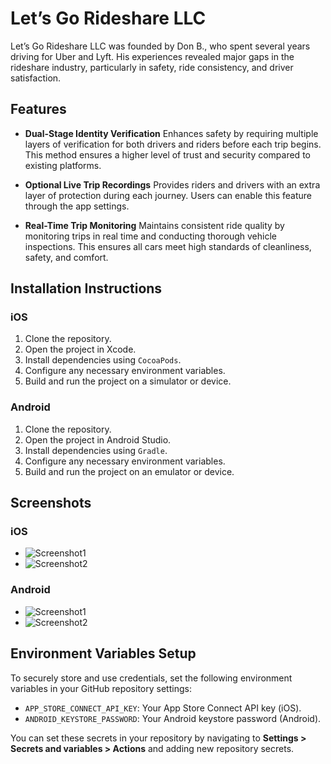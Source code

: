 # Let’s Go Rideshare LLC

Let’s Go Rideshare LLC was founded by Don B., who spent several years driving for Uber and Lyft. His experiences revealed major gaps in the rideshare industry, particularly in safety, ride consistency, and driver satisfaction.

## Features

- **Dual-Stage Identity Verification**
  Enhances safety by requiring multiple layers of verification for both drivers and riders before each trip begins. This method ensures a higher level of trust and security compared to existing platforms.

- **Optional Live Trip Recordings**
  Provides riders and drivers with an extra layer of protection during each journey. Users can enable this feature through the app settings.

- **Real-Time Trip Monitoring**
  Maintains consistent ride quality by monitoring trips in real time and conducting thorough vehicle inspections. This ensures all cars meet high standards of cleanliness, safety, and comfort.

## Installation Instructions

### iOS
1. Clone the repository.
2. Open the project in Xcode.
3. Install dependencies using `CocoaPods`.
4. Configure any necessary environment variables.
5. Build and run the project on a simulator or device.

### Android
1. Clone the repository.
2. Open the project in Android Studio.
3. Install dependencies using `Gradle`.
4. Configure any necessary environment variables.
5. Build and run the project on an emulator or device.

## Screenshots

### iOS
- ![Screenshot1](assets/ios_screenshot1.png)
- ![Screenshot2](assets/ios_screenshot2.png)

### Android
- ![Screenshot1](assets/android_screenshot1.png)
- ![Screenshot2](assets/android_screenshot2.png)

## Environment Variables Setup

To securely store and use credentials, set the following environment variables in your GitHub repository settings:

- `APP_STORE_CONNECT_API_KEY`: Your App Store Connect API key (iOS).
- `ANDROID_KEYSTORE_PASSWORD`: Your Android keystore password (Android).

You can set these secrets in your repository by navigating to **Settings > Secrets and variables > Actions** and adding new repository secrets.
